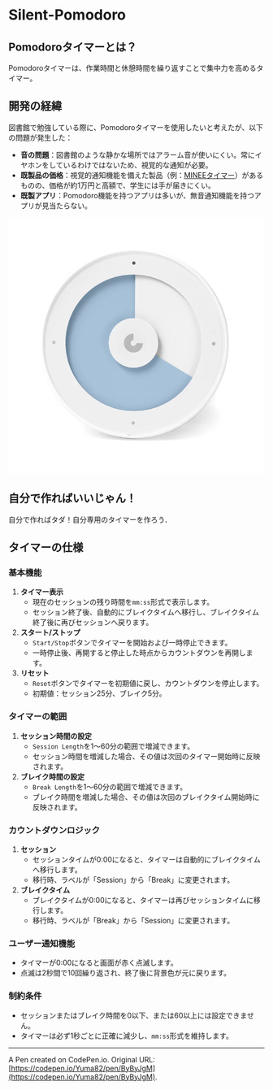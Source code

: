 # Silent-Pomodoro

## Pomodoroタイマーとは？

Pomodoroタイマーは、作業時間と休憩時間を繰り返すことで集中力を高めるタイマー。

## 開発の経緯

図書館で勉強している際に、Pomodoroタイマーを使用したいと考えたが、以下の問題が発生した：

- **音の問題**：図書館のような静かな場所ではアラーム音が使いにくい。常にイヤホンをしているわけではないため、視覚的な通知が必要。
- **既製品の価格**：視覚的通知機能を備えた製品（例：[MINEEタイマー](https://mineetimer.com/ja/products/minee3)）があるものの、価格が約1万円と高額で、学生には手が届きにくい。
- **既製アプリ**：Pomodoro機能を持つアプリは多いが、無音通知機能を持つアプリが見当たらない。

![MINEEタイマー](img/MINEE.png)




## 自分で作ればいいじゃん！

自分で作ればタダ！自分専用のタイマーを作ろう．



## タイマーの仕様

### 基本機能

1. **タイマー表示**
    - 現在のセッションの残り時間を`mm:ss`形式で表示します。
    - セッション終了後、自動的にブレイクタイムへ移行し、ブレイクタイム終了後に再びセッションへ戻ります。
2. **スタート/ストップ**
    - `Start/Stop`ボタンでタイマーを開始および一時停止できます。
    - 一時停止後、再開すると停止した時点からカウントダウンを再開します。
3. **リセット**
    - `Reset`ボタンでタイマーを初期値に戻し、カウントダウンを停止します。
    - 初期値：セッション25分、ブレイク5分。



### タイマーの範囲

1. **セッション時間の設定**
    - `Session Length`を1～60分の範囲で増減できます。
    - セッション時間を増減した場合、その値は次回のタイマー開始時に反映されます。
2. **ブレイク時間の設定**
    - `Break Length`を1～60分の範囲で増減できます。
    - ブレイク時間を増減した場合、その値は次回のブレイクタイム開始時に反映されます。



### カウントダウンロジック

1. **セッション**
    - セッションタイムが0:00になると、タイマーは自動的にブレイクタイムへ移行します。
    - 移行時、ラベルが「Session」から「Break」に変更されます。
2. **ブレイクタイム**
    - ブレイクタイムが0:00になると、タイマーは再びセッションタイムに移行します。
    - 移行時、ラベルが「Break」から「Session」に変更されます。



### ユーザー通知機能

- タイマーが0:00になると画面が赤く点滅します。
- 点滅は2秒間で10回繰り返され、終了後に背景色が元に戻ります。



### 制約条件

- セッションまたはブレイク時間を0以下、または60以上には設定できません。
- タイマーは必ず1秒ごとに正確に減少し、`mm:ss`形式を維持します。

---

A Pen created on CodePen.io. Original URL: [https://codepen.io/Yuma82/pen/ByByJgM](https://codepen.io/Yuma82/pen/ByByJgM).

